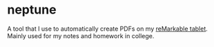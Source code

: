 # neptune

A tool that I use to automatically create PDFs on my [reMarkable tablet](https://remarkable.com/). Mainly used for my notes and homework in college.
